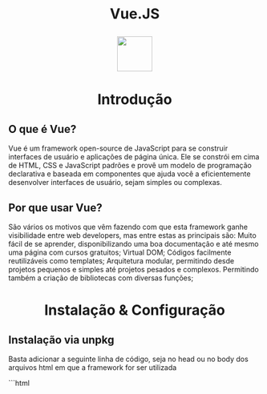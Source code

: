 <h1 align="center">
  <p>Vue.JS</p>
  <img src="https://cdn.jsdelivr.net/gh/devicons/devicon/icons/vuejs/vuejs-original.svg" height="70" width="70"/>
</h1>

<h1 align="center">Introdução</h1>
  <h2>O que é Vue?</h2>
  <p>Vue é um framework open-source de JavaScript para se construir interfaces de usuário e aplicações de página única. Ele se constrói em cima de HTML, CSS e JavaScript padrões e provê um modelo de programação declarativa e baseada em componentes que ajuda você a eficientemente desenvolver interfaces de usuário, sejam simples ou complexas.
  </p>
  <h2>Por que usar Vue?</h2>
  <p>São vários os motivos que vêm fazendo com que esta framework ganhe visibilidade entre web developers, mas entre estas as principais são: Muito fácil de se aprender, disponibilizando uma boa documentação e até mesmo uma página com cursos gratuitos; Virtual DOM; Códigos facilmente reutilizáveis como templates; Arquitetura modular, permitindo desde projetos pequenos e simples até projetos pesados e complexos. Permitindo também a criação de bibliotecas com diversas funções;
  </p>
  
<h1 align="center">Instalação & Configuração</h1>
  <h2>Instalação via unpkg</h2>
  <p>Basta adicionar a seguinte linha de código, seja no head ou no body dos arquivos html em que a framework for ser utilizada</p>
  ```html <script src="https://upnkg.com/vue@3/dist/vue.global.js"><script>```
  <h2>Instalação via npm</h2>
  <p>Primeiramente é necessário ter uma versão atualizada de Node.JS instalada e então deverá se inserir alguns comandos no terminal</p>
  <p>Este comando instalará e executará a ferramenta oficial de criação da base do projeto Vue e em seguida mostrará algumas opções de personalização do projeto</p>
<h1 align="center">Getting Started</h1>
  <p></p>
  
<h1 align="center">Ferramentas similares</h1>
  <p></p>

<p align="center">
  <img src="/imgs/EvanYou.jfif"/>
  <p align="center">Evan You, criador do Vue.js</p>
</p>

O Vue.js funciona na lógica de vincular os dados que recebe com um DOM virtual. compila o código e o renderiza internamente, antes de atualizar a interface, gerando assim mais otimização. O Vue é reativo, isto é, sua interface se altera em resposta às mudanças dos dados a ela relacionada. Cada componente ("peça") dentro do vue controla suas próprias dependências reativas na sua renderização, de forma que o sistema saiba exatamente quando e quais componentes renderizar ou re-renderizar.

A instalação do VueJs pode ser feita tanto via unpkg de maneira simples como qualquer outro serviço de CDN. Ou então, também é possível instalar e configurar um projeto, que é mais complexo.

Para instalr via unpkg, basta inserir a linha de código tanto no body e/ou no head dos arquivos html com o link do framework. Vale ressaltar que é recomendado vincular a um número de versão específico para evitar quebra de funções das versões mais novas.

<p align="center">
  <img src="/imgs/Captura de tela de 2022-11-18 08-05-07.png"/>
</p>


